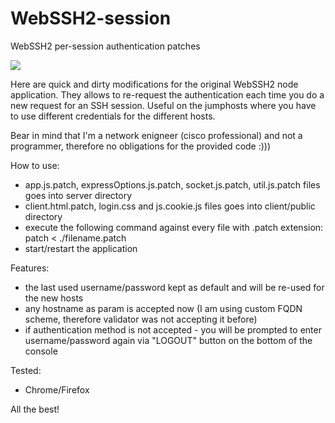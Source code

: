 # WebSSH2-session
WebSSH2 per-session authentication patches

<img src="https://raw.githubusercontent.com/vbeskrovny/WebSSH2-session/master/login.png">

Here are quick and dirty modifications for the original WebSSH2 node application. They allows to re-request the authentication each time you do a new request for an SSH session. Useful on the jumphosts where you have to use different credentials for the different hosts.


Bear in mind that I'm a network enigneer (cisco professional) and not a programmer, therefore no obligations for the provided code :)))


How to use:
- app.js.patch, expressOptions.js.patch, socket.js.patch, util.js.patch files goes into server directory
- client.html.patch, login.css and js.cookie.js files goes into client/public directory
- execute the following command against every file with .patch extension: patch < ./filename.patch
- start/restart the application


Features:
- the last used username/password kept as default and will be re-used for the new hosts
- any hostname as param is accepted now (I am using custom FQDN scheme, therefore validator was not accepting it before)
- if authentication method is not accepted - you will be prompted to enter username/password again via "LOGOUT" button on the bottom of the console


Tested:
- Chrome/Firefox



All the best!
